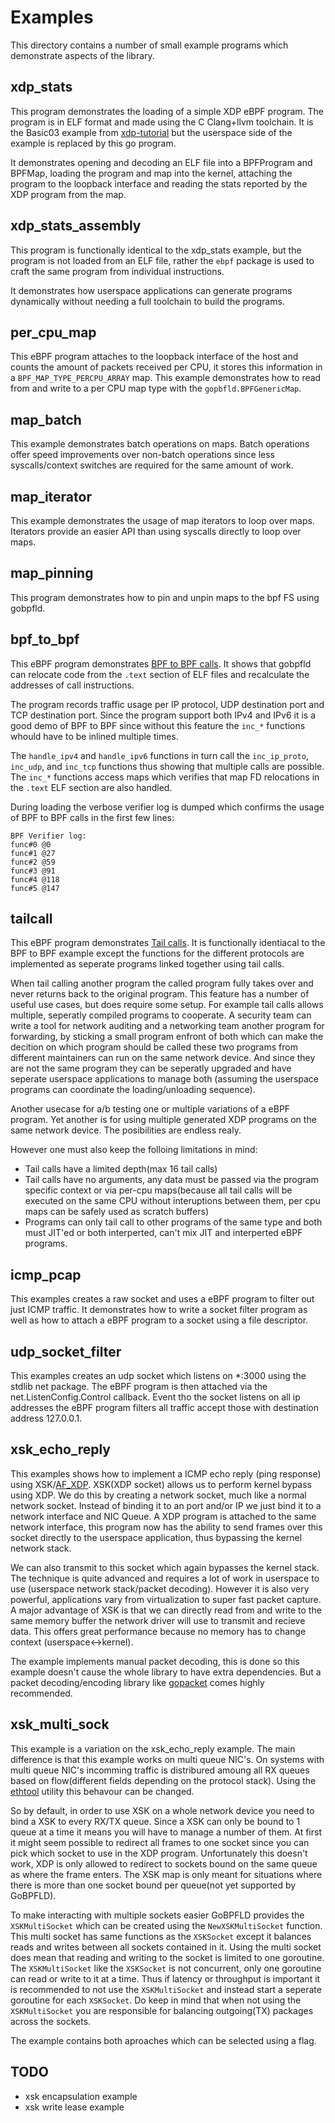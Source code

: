 # Examples

This directory contains a number of small example programs which demonstrate aspects of the library.

## xdp_stats

This program demonstrates the loading of a simple XDP eBPF program. The program is in ELF format and made using the C Clang+llvm toolchain. It is the Basic03 example from [xdp-tutorial](https://github.com/xdp-project/xdp-tutorial/tree/master/basic03-map-counter) but the userspace side of the example is replaced by this go program.

It demonstrates opening and decoding an ELF file into a BPFProgram and BPFMap, loading the program and map into the kernel, attaching the program to the loopback interface and reading the stats reported by the XDP program from the map.

## xdp_stats_assembly

This program is functionally identical to the xdp_stats example, but the program is not loaded from an ELF file, rather the `ebpf` package is used to craft the same program from individual instructions.

It demonstrates how userspace applications can generate programs dynamically without needing a full toolchain to build the programs.

## per_cpu_map

This eBPF program attaches to the loopback interface of the host and counts the amount of packets received per CPU, it stores this information in a `BPF_MAP_TYPE_PERCPU_ARRAY` map. This example demonstrates how to read from and write to a per CPU map type with the `gopbfld.BPFGenericMap`.

## map_batch

This example demonstrates batch operations on maps. Batch operations offer speed improvements over non-batch operations since less syscalls/context switches are required for the same amount of work.

## map_iterator

This example demonstrates the usage of map iterators to loop over maps. Iterators provide an easier API than using syscalls directly to loop over maps.

## map_pinning

This program demonstrates how to pin and unpin maps to the bpf FS using gobpfld.

## bpf_to_bpf

This eBPF program demonstrates [BPF to BPF calls](https://docs.cilium.io/en/stable/bpf/#bpf-to-bpf-calls). It shows that gobpfld can relocate code from the `.text` section of ELF files and recalculate the addresses of call instructions.

The program records traffic usage per IP protocol, UDP destination port and TCP destination port. Since the program support both IPv4 and IPv6 it is a good demo of BPF to BPF since without this feature the `inc_*` functions whould have to be inlined multiple times.

The `handle_ipv4` and `handle_ipv6` functions in turn call the `inc_ip_proto`, `inc_udp`, and `inc_tcp` functions thus showing that multiple calls are possible. The `inc_*` functions access maps which verifies that map FD relocations in the `.text` ELF section are also handled.

During loading the verbose verifier log is dumped which confirms the usage of BPF to BPF calls in the first few lines: 
```
BPF Verifier log:
func#0 @0
func#1 @27
func#2 @59
func#3 @91
func#4 @118
func#5 @147
```

## tailcall

This eBPF program demonstrates [Tail calls](https://docs.cilium.io/en/stable/bpf/#tail-calls). It is functionally identiacal to the BPF to BPF example except the functions for the different protocols are implemented as seperate programs linked together using tail calls.

When tail calling another program the called program fully takes over and never returns back to the original program. This feature has a number of useful use cases, but does require some setup. For example tail calls allows multiple, seperatly compiled programs to cooperate. A security team can write a tool for network auditing and a networking team another program for forwarding, by sticking a small program enfront of both which can make the decition on which program should be called these two programs from different maintainers can run on the same network device. And since they are not the same program they can be seperatly upgraded and have seperate userspace applications to manage both (assuming the userspace programs can coordinate the loading/unloading sequence).

Another usecase for a/b testing one or multiple variations of a eBPF program. Yet another is for using multiple generated XDP programs on the same network device. The posibilities are endless realy.

However one must also keep the folloing limitations in mind:
 * Tail calls have a limited depth(max 16 tail calls)
 * Tail calls have no arguments, any data must be passed via the program specific context or via per-cpu maps(because all tail calls will be executed on the same CPU without interuptions between them, per cpu maps can be safely used as scratch buffers)
 * Programs can only tail call to other programs of the same type and both must JIT'ed or both interperted, can't mix JIT and interperted eBPF programs.

## icmp_pcap

This examples creates a raw socket and uses a eBPF program to filter out just ICMP traffic. It demonstrates how to write a socket filter program as well as how to attach a eBPF program to a socket using a file descriptor.

## udp_socket_filter

This examples creates an udp socket which listens on *:3000 using the stdlib net package. The eBPF program is then attached via the net.ListenConfig.Control callback. Event tho the socket listens on all ip addresses the eBPF program filters all traffic accept those with destination address 127.0.0.1.

## xsk_echo_reply

This examples shows how to implement a ICMP echo reply (ping response) using XSK/[AF_XDP](https://www.kernel.org/doc/html/latest/networking/af_xdp.html). XSK(XDP socket) allows us to perform kernel bypass using XDP. We do this by creating a network socket, much like a normal network socket. Instead of binding it to an port and/or IP we just bind it to a network interface and NIC Queue. A XDP program is attached to the same network interface, this program now has the ability to send frames over this socket directly to the userspace application, thus bypassing the kernel network stack.

We can also transmit to this socket which again bypasses the kernel stack. The technique is quite advanced and requires a lot of work in userspace to use (userspace network stack/packet decoding). However it is also very powerful, applications vary from virtualization to super fast packet capture. A major advantage of XSK is that we can directly read from and write to the same memory buffer the network driver will use to transmit and recieve data. This offers great performance because no memory has to change context (userspace<->kernel).

The example implements manual packet decoding, this is done so this example doesn't cause the whole library to have extra dependencies. But a packet decoding/encoding library like [gopacket](https://github.com/google/gopacket) comes highly recommended.

## xsk_multi_sock

This example is a variation on the xsk_echo_reply example. The main difference is that this example works on multi queue NIC's. On systems with multi queue NIC's incomming traffic is distribured amoung all RX queues based on flow(different fields depending on the protocol stack). Using the [ethtool](https://linux.die.net/man/8/ethtool) utility this behavour can be changed.

So by default, in order to use XSK on a whole network device you need to bind a XSK to every RX/TX queue. Since a XSK can only be bound to 1 queue at a time it means you will have to manage a number of them. At first it might seem possible to redirect all frames to one socket since you can pick which socket to use in the XDP program. Unfortunately this doesn't work, XDP is only allowed to redirect to sockets bound on the same queue as where the frame enters. The XSK map is only meant for situations where there is more than one socket bound per queue(not yet supported by GoBPFLD).

To make interacting with multiple sockets easier GoBPFLD provides the `XSKMultiSocket` which can be created using the `NewXSKMultiSocket` function. This multi socket has same functions as the `XSKSocket` except it balances reads and writes between all sockets contained in it. Using the multi socket does mean that reading and writing to the socket is limited to one goroutine. The `XSKMultiSocket` like the `XSKSocket` is not concurrent, only one goroutine can read or write to it at a time. Thus if latency or throughput is important it is recommended to not use the `XSKMultiSocket` and instead start a seperate goroutine for each `XSKSocket`. Do keep in mind that when not using the `XSKMultiSocket` you are responsible for balancing outgoing(TX) packages across the sockets.

The example contains both aproaches which can be selected using a flag.

## TODO

* xsk encapsulation example
* xsk write lease example
